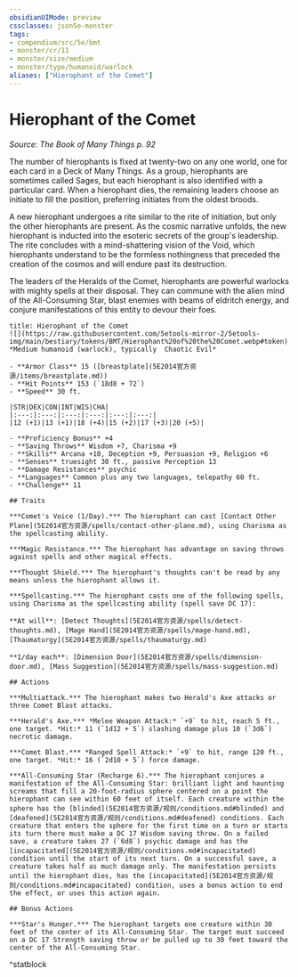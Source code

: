 ```yaml
---
obsidianUIMode: preview
cssclasses: json5e-monster
tags:
- compendium/src/5e/bmt
- monster/cr/11
- monster/size/medium
- monster/type/humanoid/warlock
aliases: ["Hierophant of the Comet"]
---
```

# Hierophant of the Comet
*Source: The Book of Many Things p. 92*  

The number of hierophants is fixed at twenty-two on any one world, one for each card in a Deck of Many Things. As a group, hierophants are sometimes called Sages, but each hierophant is also identified with a particular card. When a hierophant dies, the remaining leaders choose an initiate to fill the position, preferring initiates from the oldest broods.

A new hierophant undergoes a rite similar to the rite of initiation, but only the other hierophants are present. As the cosmic narrative unfolds, the new hierophant is inducted into the esoteric secrets of the group's leadership. The rite concludes with a mind-shattering vision of the Void, which hierophants understand to be the formless nothingness that preceded the creation of the cosmos and will endure past its destruction.

The leaders of the Heralds of the Comet, hierophants are powerful warlocks with mighty spells at their disposal. They can commune with the alien mind of the All-Consuming Star, blast enemies with beams of eldritch energy, and conjure manifestations of this entity to devour their foes.

```ad-statblock
title: Hierophant of the Comet
![](https://raw.githubusercontent.com/5etools-mirror-2/5etools-img/main/bestiary/tokens/BMT/Hierophant%20of%20the%20Comet.webp#token)
*Medium humanoid (warlock), typically  Chaotic Evil*

- **Armor Class** 15 ([breastplate](5E2014官方资源/items/breastplate.md))
- **Hit Points** 153 (`18d8 + 72`)
- **Speed** 30 ft.

|STR|DEX|CON|INT|WIS|CHA|
|:---:|:---:|:---:|:---:|:---:|:---:|
|12 (+1)|13 (+1)|18 (+4)|15 (+2)|17 (+3)|20 (+5)|

- **Proficiency Bonus** +4
- **Saving Throws** Wisdom +7, Charisma +9
- **Skills** Arcana +10, Deception +9, Persuasion +9, Religion +6
- **Senses** truesight 30 ft., passive Perception 13
- **Damage Resistances** psychic
- **Languages** Common plus any two languages, telepathy 60 ft.
- **Challenge** 11

## Traits

***Comet's Voice (1/Day).*** The hierophant can cast [Contact Other Plane](5E2014官方资源/spells/contact-other-plane.md), using Charisma as the spellcasting ability.

***Magic Resistance.*** The hierophant has advantage on saving throws against spells and other magical effects.

***Thought Shield.*** The hierophant's thoughts can't be read by any means unless the hierophant allows it.

***Spellcasting.*** The hierophant casts one of the following spells, using Charisma as the spellcasting ability (spell save DC 17):

**At will**: [Detect Thoughts](5E2014官方资源/spells/detect-thoughts.md), [Mage Hand](5E2014官方资源/spells/mage-hand.md), [Thaumaturgy](5E2014官方资源/spells/thaumaturgy.md)

**1/day each**: [Dimension Door](5E2014官方资源/spells/dimension-door.md), [Mass Suggestion](5E2014官方资源/spells/mass-suggestion.md)

## Actions

***Multiattack.*** The hierophant makes two Herald's Axe attacks or three Comet Blast attacks.

***Herald's Axe.*** *Melee Weapon Attack:* `+9` to hit, reach 5 ft., one target. *Hit:* 11 (`1d12 + 5`) slashing damage plus 10 (`3d6`) necrotic damage.

***Comet Blast.*** *Ranged Spell Attack:* `+9` to hit, range 120 ft., one target. *Hit:* 16 (`2d10 + 5`) force damage.

***All-Consuming Star (Recharge 6).*** The hierophant conjures a manifestation of the All-Consuming Star: brilliant light and haunting screams that fill a 20-foot-radius sphere centered on a point the hierophant can see within 60 feet of itself. Each creature within the sphere has the [blinded](5E2014官方资源/规则/conditions.md#blinded) and [deafened](5E2014官方资源/规则/conditions.md#deafened) conditions. Each creature that enters the sphere for the first time on a turn or starts its turn there must make a DC 17 Wisdom saving throw. On a failed save, a creature takes 27 (`6d8`) psychic damage and has the [incapacitated](5E2014官方资源/规则/conditions.md#incapacitated) condition until the start of its next turn. On a successful save, a creature takes half as much damage only. The manifestation persists until the hierophant dies, has the [incapacitated](5E2014官方资源/规则/conditions.md#incapacitated) condition, uses a bonus action to end the effect, or uses this action again.

## Bonus Actions

***Star's Hunger.*** The hierophant targets one creature within 30 feet of the center of its All-Consuming Star. The target must succeed on a DC 17 Strength saving throw or be pulled up to 30 feet toward the center of the All-Consuming Star.
```
^statblock